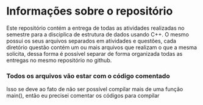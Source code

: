 # Informações sobre o repositório

Este repositório contém a entrega de todas as atividades realizadas no semestre para a disciplica de estrutura de dados usando C++.
O mesmo possui os seus arquivos separados em atividades e questões, cada diretório questão contém um ou mais arquivos que realizam 
o que a mesma solicita, dessa forma é possível separar de forma organizada todas as entregas no mesmo repositório no github.

### Todos os arquivos vão estar com o código comentado
Isso se deve ao fato de não ser possível compilar mais de uma função main(), então eu precisei comentar os códigos para compilar
